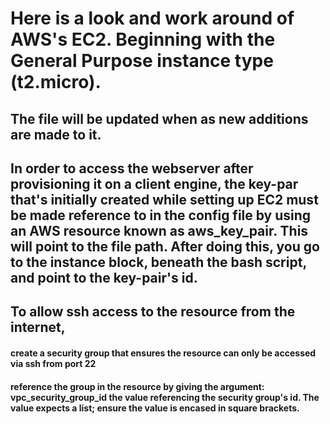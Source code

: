 # Here is a look and work around of AWS's EC2. Beginning with the General Purpose instance type (t2.micro).

## The file will be updated when as new additions are made to it.

## In order to access the webserver after provisioning it on a client engine, the key-par that's initially created while setting up EC2 must be made reference to in the config file by using an AWS resource known as aws_key_pair. This will point to the file path. After doing this, you go to the instance block, beneath the bash script, and point to the key-pair's id.

## To allow ssh access to the resource from the internet,
#### create a security group that ensures the resource can only be accessed via ssh from port 22
#### reference the group in the resource by giving the argument: vpc_security_group_id the value referencing the security group's id. The value expects a list; ensure the value is encased in square brackets.